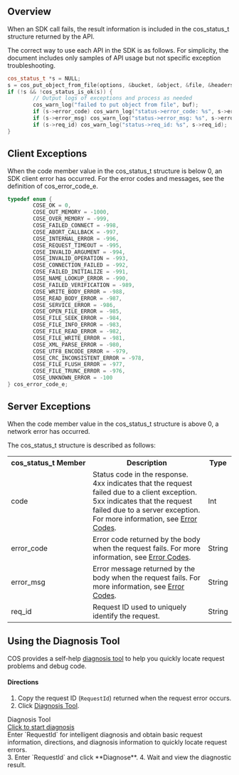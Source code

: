 ## Overview

When an SDK call fails, the result information is included in the cos_status_t structure returned by the API.

The correct way to use each API in the SDK is as follows. For simplicity, the document includes only samples of API usage but not specific exception troubleshooting.

```cpp
cos_status_t *s = NULL;
s = cos_put_object_from_file(options, &bucket, &object, &file, &headers, &resp_headers);
if (!s && !cos_status_is_ok(s)) {
		// Output logs of exceptions and process as needed
		cos_warn_log("failed to put object from file", buf);
		if (s->error_code) cos_warn_log("status->error_code: %s", s->error_code);
		if (s->error_msg) cos_warn_log("status->error_msg: %s", s->error_msg);
		if (s->req_id) cos_warn_log("status->req_id: %s", s->req_id);
}
```


## Client Exceptions

When the code member value in the cos_status_t structure is below 0, an SDK client error has occurred. For the error codes and messages, see the definition of cos_error_code_e.

```cpp
typedef enum {
		COSE_OK = 0,
		COSE_OUT_MEMORY = -1000,
		COSE_OVER_MEMORY = -999,
		COSE_FAILED_CONNECT = -998,
		COSE_ABORT_CALLBACK = -997,
		COSE_INTERNAL_ERROR = -996,
		COSE_REQUEST_TIMEOUT = -995,
		COSE_INVALID_ARGUMENT = -994,
		COSE_INVALID_OPERATION = -993,
		COSE_CONNECTION_FAILED = -992,
		COSE_FAILED_INITIALIZE = -991,
		COSE_NAME_LOOKUP_ERROR = -990,
		COSE_FAILED_VERIFICATION = -989,
		COSE_WRITE_BODY_ERROR = -988,
		COSE_READ_BODY_ERROR = -987,
		COSE_SERVICE_ERROR = -986,
		COSE_OPEN_FILE_ERROR = -985,
		COSE_FILE_SEEK_ERROR = -984,
		COSE_FILE_INFO_ERROR = -983,
		COSE_FILE_READ_ERROR = -982,
		COSE_FILE_WRITE_ERROR = -981,
		COSE_XML_PARSE_ERROR = -980,
		COSE_UTF8_ENCODE_ERROR = -979,
		COSE_CRC_INCONSISTENT_ERROR = -978,
		COSE_FILE_FLUSH_ERROR = -977,
		COSE_FILE_TRUNC_ERROR = -976,
		COSE_UNKNOWN_ERROR = -100
} cos_error_code_e;
```

## Server Exceptions

When the code member value in the cos_status_t structure is above 0, a network error has occurred.

The cos_status_t structure is described as follows:

<table>
   <tr>
      <th nowrap="nowrap">cos_status_t Member</th>
      <th>Description</th>
      <th>Type</th>
   </tr>
   <tr>
      <td>code</td>
      <td>Status code in the response. 4xx indicates that the request failed due to a client exception. 5xx indicates that the request failed due to a server exception. For more information, see <a href="https://intl.cloud.tencent.com/document/product/436/7730">Error Codes</a>.</td>
      <td>Int</td>
   </tr>
   <tr>
      <td>error_code</td>
      <td>Error code returned by the body when the request fails. For more information, see <a href="https://intl.cloud.tencent.com/document/product/436/7730">Error Codes</a>.</td>
      <td>String</td>
   </tr>
   <tr>
      <td>error_msg</td>
      <td>Error message returned by the body when the request fails. For more information, see <a href="https://intl.cloud.tencent.com/document/product/436/7730">Error Codes</a>.</td>
      <td>String</td>
   </tr>
   <tr>
      <td>req_id</td>
      <td>Request ID used to uniquely identify the request.</td>
      <td>String</td>
   </tr>
</table>


## Using the Diagnosis Tool

COS provides a self-help [diagnosis tool](https://console.cloud.tencent.com/cos5/diagnose) to help you quickly locate request problems and debug code.

#### Directions
1. Copy the request ID (`RequestId`) returned when the request error occurs.
2. Click [Diagnosis Tool](https://console.cloud.tencent.com/cos5/diagnose).
<div class="rno-api-explorer">
    <div class="rno-api-explorer-inner">
        <div class="rno-api-explorer-hd">
            <div class="rno-api-explorer-title">
                Diagnosis Tool
            </div>
            <a href="https://console.cloud.tencent.com/cos5/diagnose" class="rno-api-explorer-btn" hotrep="doc.api.explorerbtn" target="_blank"><i class="rno-icon-explorer"></i>Click to start diagnosis</a>
        </div>
        <div class="rno-api-explorer-body">
            <div class="rno-api-explorer-cont">
                Enter `RequestId` for intelligent diagnosis and obtain basic request information, directions, and diagnosis information to quickly locate request errors.
            </div>
        </div>
    </div>
</div>
3. Enter `RequestId` and click **Diagnose**.
4. Wait and view the diagnostic result.



